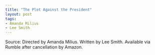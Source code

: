 ```yaml
---
title: "The Plot Against the President"
layout: post
tags:
- Amanda Milius
- Lee Smith
---
```


<script>!function(r,u,m,b,l,e){r._Rumble=b,r[b]||(r[b]=function(){(r[b]._=r[b]._||[]).push(arguments);if(r[b]._.length==1){l=u.createElement(m),e=u.getElementsByTagName(m)[0],l.async=1,l.src="https://rumble.com/embedJS/u17acb"+(arguments[1].video?'.'+arguments[1].video:'')+"/?url="+encodeURIComponent(location.href)+"&args="+encodeURIComponent(JSON.stringify([].slice.apply(arguments))),e.parentNode.insertBefore(l,e)}})}(window, document, "script", "Rumble");</script>

<div id="rumble_v3vvfme"></div>
<script>
Rumble("play", {"video":"v3vvfme","div":"rumble_v3vvfme"});</script>

Source: Directed by Amanda Milius. Written by Lee Smith. Available via Rumble after cancellation by Amazon.
